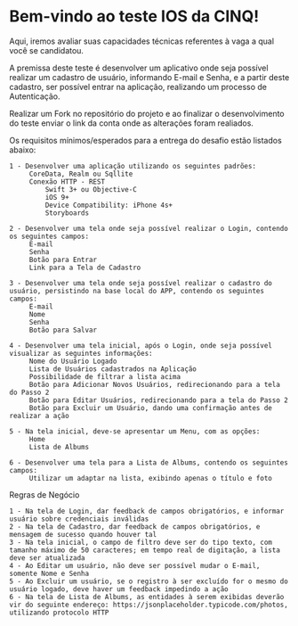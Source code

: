 # Bem-vindo ao teste IOS da CINQ!

Aqui, iremos avaliar suas capacidades técnicas referentes à vaga a qual você se candidatou.

A premissa deste teste é desenvolver um aplicativo onde seja possível realizar um cadastro de usuário, informando E-mail e Senha, e a partir deste cadastro, ser possível entrar na aplicação, realizando um processo de Autenticação.

Realizar um Fork no repositório do projeto e ao finalizar o desenvolvimento do teste enviar o link da conta onde as  alterações foram realiados.

Os requisitos mínimos/esperados para a entrega do desafio estão listados abaixo:

	1 - Desenvolver uma aplicação utilizando os seguintes padrões:
		 CoreData, Realm ou Sqllite
		 Conexão HTTP - REST
             Swift 3+ ou Objective-C
             iOS 9+
             Device Compatibility: iPhone 4s+ 
             Storyboards
		
	2 - Desenvolver uma tela onde seja possível realizar o Login, contendo os seguintes campos:
		 E-mail
		 Senha
		 Botão para Entrar
		 Link para a Tela de Cadastro
		
	3 - Desenvolver uma tela onde seja possível realizar o cadastro do usuário, persistindo na base local do APP, contendo os seguintes campos:
		 E-mail
		 Nome
		 Senha
		 Botão para Salvar
		
	4 - Desenvolver uma tela inicial, após o Login, onde seja possível visualizar as seguintes informações:
		 Nome do Usuário Logado
		 Lista de Usuários cadastrados na Aplicação
		 Possibilidade de filtrar a lista acima
		 Botão para Adicionar Novos Usuários, redirecionando para a tela do Passo 2
		 Botão para Editar Usuários, redirecionando para a tela do Passo 2
		 Botão para Excluir um Usuário, dando uma confirmação antes de realizar a ação
		
	5 - Na tela inicial, deve-se apresentar um Menu, com as opções:
		 Home
		 Lista de Albums
		
	6 - Desenvolver uma tela para a Lista de Albums, contendo os seguintes campos:
		 Utilizar um adaptar na lista, exibindo apenas o título e foto
		
Regras de Negócio
	
	1 - Na tela de Login, dar feedback de campos obrigatórios, e informar usuário sobre credenciais inválidas
	2 - Na tela de Cadastro, dar feedback de campos obrigatórios, e mensagem de sucesso quando houver tal
	3 - Na tela inicial, o campo de filtro deve ser do tipo texto, com tamanho máximo de 50 caracteres; em tempo real de digitação, a lista deve ser atualizada
	4 - Ao Editar um usuário, não deve ser possível mudar o E-mail, somente Nome e Senha
	5 - Ao Excluir um usuário, se o registro à ser excluído for o mesmo do usuário logado, deve haver um feedback impedindo a ação
	6 - Na tela de Lista de Albums, as entidades à serem exibidas deverão vir do seguinte endereço: https://jsonplaceholder.typicode.com/photos, utilizando protocolo HTTP
